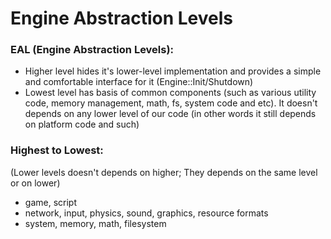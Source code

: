 # Engine Abstraction Levels

### EAL (Engine Abstraction Levels):
* Higher level hides it's lower-level implementation and provides a simple
and comfortable interface for it (Engine::Init/Shutdown)
* Lowest level has basis of common components (such as various utility code,
memory management, math, fs, system code and etc). It doesn't depends on any lower level of our code (in other words it still depends on platform code and such)

### Highest to Lowest:
(Lower levels doesn't depends on higher;
They depends on the same level or on lower)
* game, script
* network, input, physics, sound, graphics, resource formats
* system, memory, math, filesystem